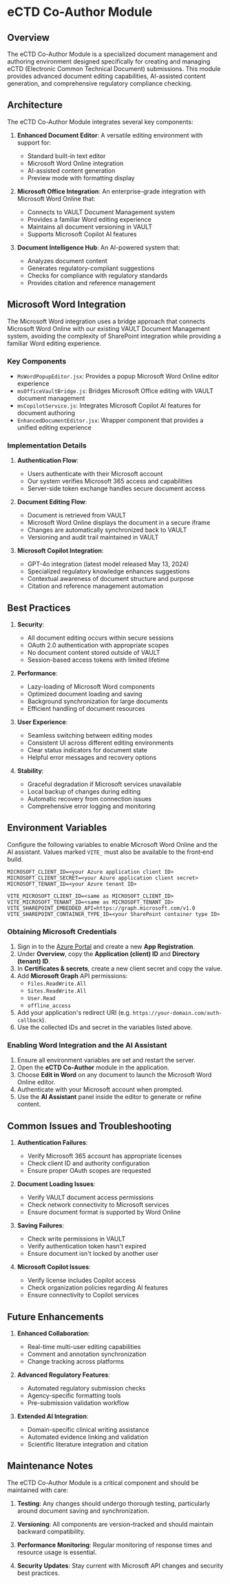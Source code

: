 # eCTD Co-Author Module

## Overview

The eCTD Co-Author Module is a specialized document management and authoring environment designed specifically for creating and managing eCTD (Electronic Common Technical Document) submissions. This module provides advanced document editing capabilities, AI-assisted content generation, and comprehensive regulatory compliance checking.

## Architecture

The eCTD Co-Author Module integrates several key components:

1. **Enhanced Document Editor**: A versatile editing environment with support for:
   - Standard built-in text editor
   - Microsoft Word Online integration
   - AI-assisted content generation
   - Preview mode with formatting display

2. **Microsoft Office Integration**: An enterprise-grade integration with Microsoft Word Online that:
   - Connects to VAULT Document Management system
   - Provides a familiar Word editing experience
   - Maintains all document versioning in VAULT
   - Supports Microsoft Copilot AI features

3. **Document Intelligence Hub**: An AI-powered system that:
   - Analyzes document content
   - Generates regulatory-compliant suggestions
   - Checks for compliance with regulatory standards
   - Provides citation and reference management

## Microsoft Word Integration

The Microsoft Word integration uses a bridge approach that connects Microsoft Word Online with our existing VAULT Document Management system, avoiding the complexity of SharePoint integration while providing a familiar Word editing experience.

### Key Components

- `MsWordPopupEditor.jsx`: Provides a popup Microsoft Word Online editor experience
- `msOfficeVaultBridge.js`: Bridges Microsoft Office editing with VAULT document management
- `msCopilotService.js`: Integrates Microsoft Copilot AI features for document authoring
- `EnhancedDocumentEditor.jsx`: Wrapper component that provides a unified editing experience

### Implementation Details

1. **Authentication Flow**:
   - Users authenticate with their Microsoft account
   - Our system verifies Microsoft 365 access and capabilities
   - Server-side token exchange handles secure document access

2. **Document Editing Flow**:
   - Document is retrieved from VAULT
   - Microsoft Word Online displays the document in a secure iframe
   - Changes are automatically synchronized back to VAULT
   - Versioning and audit trail maintained in VAULT

3. **Microsoft Copilot Integration**:
   - GPT-4o integration (latest model released May 13, 2024)
   - Specialized regulatory knowledge enhances suggestions
   - Contextual awareness of document structure and purpose
   - Citation and reference management automation

## Best Practices

1. **Security**:
   - All document editing occurs within secure sessions
   - OAuth 2.0 authentication with appropriate scopes
   - No document content stored outside of VAULT
   - Session-based access tokens with limited lifetime

2. **Performance**:
   - Lazy-loading of Microsoft Word components
   - Optimized document loading and saving
   - Background synchronization for large documents
   - Efficient handling of document resources

3. **User Experience**:
   - Seamless switching between editing modes
   - Consistent UI across different editing environments
   - Clear status indicators for document state
   - Helpful error messages and recovery options

4. **Stability**:
   - Graceful degradation if Microsoft services unavailable
   - Local backup of changes during editing
   - Automatic recovery from connection issues
   - Comprehensive error logging and monitoring

## Environment Variables

Configure the following variables to enable Microsoft Word Online and the AI assistant.
Values marked `VITE_` must also be available to the front‑end build.

```
MICROSOFT_CLIENT_ID=<your Azure application client ID>
MICROSOFT_CLIENT_SECRET=<your Azure application client secret>
MICROSOFT_TENANT_ID=<your Azure tenant ID>

VITE_MICROSOFT_CLIENT_ID=<same as MICROSOFT_CLIENT_ID>
VITE_MICROSOFT_TENANT_ID=<same as MICROSOFT_TENANT_ID>
VITE_SHAREPOINT_EMBEDDED_API=https://graph.microsoft.com/v1.0
VITE_SHAREPOINT_CONTAINER_TYPE_ID=<your SharePoint container type ID>
```

### Obtaining Microsoft Credentials

1. Sign in to the [Azure Portal](https://portal.azure.com/) and create a new **App Registration**.
2. Under **Overview**, copy the **Application (client) ID** and **Directory (tenant) ID**.
3. In **Certificates & secrets**, create a new client secret and copy the value.
4. Add **Microsoft Graph** API permissions:
   - `Files.ReadWrite.All`
   - `Sites.ReadWrite.All`
   - `User.Read`
   - `offline_access`
5. Add your application's redirect URI (e.g. `https://your-domain.com/auth-callback`).
6. Use the collected IDs and secret in the variables listed above.

### Enabling Word Integration and the AI Assistant

1. Ensure all environment variables are set and restart the server.
2. Open the **eCTD Co-Author** module in the application.
3. Choose **Edit in Word** on any document to launch the Microsoft Word Online editor.
4. Authenticate with your Microsoft account when prompted.
5. Use the **AI Assistant** panel inside the editor to generate or refine content.

## Common Issues and Troubleshooting

1. **Authentication Failures**:
   - Verify Microsoft 365 account has appropriate licenses
   - Check client ID and authority configuration
   - Ensure proper OAuth scopes are requested

2. **Document Loading Issues**:
   - Verify VAULT document access permissions
   - Check network connectivity to Microsoft services
   - Ensure document format is supported by Word Online

3. **Saving Failures**:
   - Check write permissions in VAULT
   - Verify authentication token hasn't expired
   - Ensure document isn't locked by another user

4. **Microsoft Copilot Issues**:
   - Verify license includes Copilot access
   - Check organization policies regarding AI features
   - Ensure connectivity to Copilot services

## Future Enhancements

1. **Enhanced Collaboration**:
   - Real-time multi-user editing capabilities
   - Comment and annotation synchronization
   - Change tracking across platforms

2. **Advanced Regulatory Features**:
   - Automated regulatory submission checks
   - Agency-specific formatting tools
   - Pre-submission validation workflow

3. **Extended AI Integration**:
   - Domain-specific clinical writing assistance
   - Automated evidence linking and validation
   - Scientific literature integration and citation

## Maintenance Notes

The eCTD Co-Author Module is a critical component and should be maintained with care:

1. **Testing**: Any changes should undergo thorough testing, particularly around document saving and synchronization.

2. **Versioning**: All components are version-tracked and should maintain backward compatibility.

3. **Performance Monitoring**: Regular monitoring of response times and resource usage is essential.

4. **Security Updates**: Stay current with Microsoft API changes and security best practices.